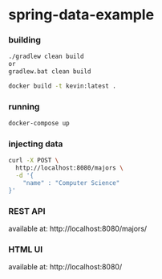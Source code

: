 # spring-data-example

### building
```bash
./gradlew clean build
or
gradlew.bat clean build

docker build -t kevin:latest .
```

### running
```bash
docker-compose up
```

### injecting data

```bash
curl -X POST \
  http://localhost:8080/majors \
  -d '{
	"name" : "Computer Science"
}'
```

### REST API
available at: http://localhost:8080/majors/

### HTML UI

available at: http://localhost:8080/
